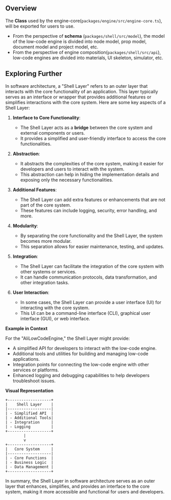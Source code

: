 ## Overview

The **Class** used by the engine-core(`packages/engine/src/engine-core.ts`), will be exported for users to use.

* From the perspective of **schema**  (`packages/shell/src/model`), the model of the low-code engine is divided into node model, prop model, document model and project model, etc.
* From the perspective of engine composition(`packages/shell/src/api`), low-code engines are divided into materials, UI skeleton, simulator, etc.

## Exploring Further

In software architecture, a "Shell Layer" refers to an outer layer that interacts with the core functionality of an application. This layer typically serves as an interface or wrapper that provides additional features or simplifies interactions with the core system. Here are some key aspects of a Shell Layer:

1. **Interface to Core Functionality**:
   * The Shell Layer acts as a **bridge** between the core system and external components or users.
   * It provides a simplified and user-friendly interface to access the core functionalities.

2. **Abstraction**:
   * It abstracts the complexities of the core system, making it easier for developers and users to interact with the system.
   * This abstraction can help in hiding the implementation details and exposing only the necessary functionalities.

3. **Additional Features**:
   * The Shell Layer can add extra features or enhancements that are not part of the core system.
   * These features can include logging, security, error handling, and more.

4. **Modularity**:
   * By separating the core functionality and the Shell Layer, the system becomes more modular.
   * This separation allows for easier maintenance, testing, and updates.

5. **Integration**:
   * The Shell Layer can facilitate the integration of the core system with other systems or services.
   * It can handle communication protocols, data transformation, and other integration tasks.

6. **User Interaction**:
   * In some cases, the Shell Layer can provide a user interface (UI) for interacting with the core system.
   * This UI can be a command-line interface (CLI), graphical user interface (GUI), or web interface.

**Example in Context**

For the "AliLowCodeEngine," the Shell Layer might provide:

* A simplified API for developers to interact with the low-code engine.
* Additional tools and utilities for building and managing low-code applications.
* Integration points for connecting the low-code engine with other services or platforms.
* Enhanced logging and debugging capabilities to help developers troubleshoot issues.

**Visual Representation**

```Shell
+-------------------+
|    Shell Layer    |
|-------------------|
| - Simplified API  |
| - Additional Tools|
| - Integration     |
| - Logging         |
+-------------------+
        |
        v
+-------------------+
|   Core System     |
|-------------------|
| - Core Functions  |
| - Business Logic  |
| - Data Management |
+-------------------+
```

In summary, the Shell Layer in software architecture serves as an outer layer that enhances, simplifies, and provides an interface to the core system, making it more accessible and functional for users and developers.
